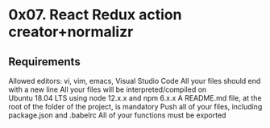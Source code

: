 # 0x07. React Redux action creator+normalizr

## Requirements

Allowed editors: vi, vim, emacs, Visual Studio Code
All your files should end with a new line
All your files will be interpreted/compiled on  
Ubuntu 18.04 LTS using node 12.x.x and npm 6.x.x
A README.md file, at the root of the folder of the project, is mandatory
Push all of your files, including package.json and .babelrc
All of your functions must be exported
